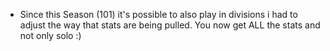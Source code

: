 ﻿* Since this Season (101) it's possible to also play in divisions i had to adjust the way that stats are being pulled. You now get ALL the stats and not only solo :)